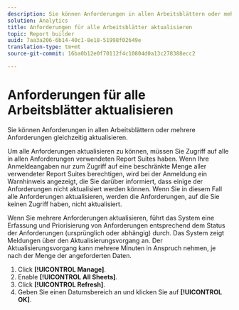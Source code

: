 ```yaml
---
description: Sie können Anforderungen in allen Arbeitsblättern oder mehrere Anforderungen gleichzeitig aktualisieren.
solution: Analytics
title: Anforderungen für alle Arbeitsblätter aktualisieren
topic: Report builder
uuid: 7aa3a206-6b14-40c1-8e18-51998f02649e
translation-type: tm+mt
source-git-commit: 16ba0b12e0f70112f4c10804d0a13c278388ecc2

---
```



# Anforderungen für alle Arbeitsblätter aktualisieren

Sie können Anforderungen in allen Arbeitsblättern oder mehrere Anforderungen gleichzeitig aktualisieren.

Um alle Anforderungen aktualisieren zu können, müssen Sie Zugriff auf alle in allen Anforderungen verwendeten Report Suites haben. Wenn Ihre Anmeldeangaben nur zum Zugriff auf eine beschränkte Menge aller verwendeter Report Suites berechtigen, wird bei der Anmeldung ein Warnhinweis angezeigt, die Sie darüber informiert, dass einige der Anforderungen nicht aktualisiert werden können. Wenn Sie in diesem Fall alle Anforderungen aktualisieren, werden die Anforderungen, auf die Sie keinen Zugriff haben, nicht aktualisiert.

Wenn Sie mehrere Anforderungen aktualisieren, führt das System eine Erfassung und Priorisierung von Anforderungen entsprechend dem Status der Anforderungen (ursprünglich oder abhängig) durch. Das System zeigt Meldungen über den Aktualisierungsvorgang an. Der Aktualisierungsvorgang kann mehrere Minuten in Anspruch nehmen, je nach der Menge der angeforderten Daten.

1. Click **[!UICONTROL Manage]**.
1. Enable **[!UICONTROL All Sheets]**.
1. Click **[!UICONTROL Refresh]**.
1. Geben Sie einen Datumsbereich an und klicken Sie auf **[!UICONTROL OK]**.
